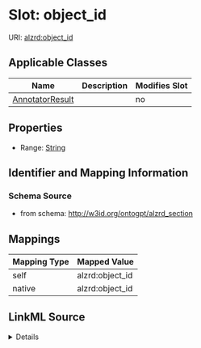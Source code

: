 

# Slot: object_id

URI: [alzrd:object_id](http://w3id.org/ontogpt/alzrd_sectionobject_id)



<!-- no inheritance hierarchy -->





## Applicable Classes

| Name | Description | Modifies Slot |
| --- | --- | --- |
| [AnnotatorResult](AnnotatorResult.md) |  |  no  |







## Properties

* Range: [String](String.md)





## Identifier and Mapping Information







### Schema Source


* from schema: http://w3id.org/ontogpt/alzrd_section




## Mappings

| Mapping Type | Mapped Value |
| ---  | ---  |
| self | alzrd:object_id |
| native | alzrd:object_id |




## LinkML Source

<details>
```yaml
name: object_id
from_schema: http://w3id.org/ontogpt/alzrd_section
rank: 1000
alias: object_id
owner: AnnotatorResult
domain_of:
- AnnotatorResult
range: string

```
</details>